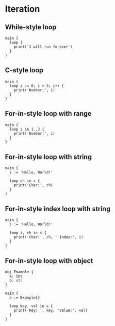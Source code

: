 # Iteration

## While-style loop
```the
main {
  loop {
    print('I will run forever')
  }
}
```

## C-style loop
```the
main {
  loop i := 0; i < 3; i++ {
    print('Number:', i)
  }
}
```

## For-in-style loop with range
```the
main {
  loop i in 1..3 {
    print('Number:', i)
  }
}
```

## For-in-style loop with string
```the
main {
  s := 'Hello, World!'

  loop ch in s {
    print('Char:', ch)
  }
}
```

## For-in-style index loop with string
```the
main {
  s := 'Hello, World!'

  loop i, ch in s {
    print('Char:', ch, ' Index:', i)
  }
}
```

## For-in-style loop with object
```the
obj Example {
  a: int
  b: str
}

main {
  e := Example{}

  loop key, val in e {
    print('Key: ', key, 'Value:', val)
  }
}
```
